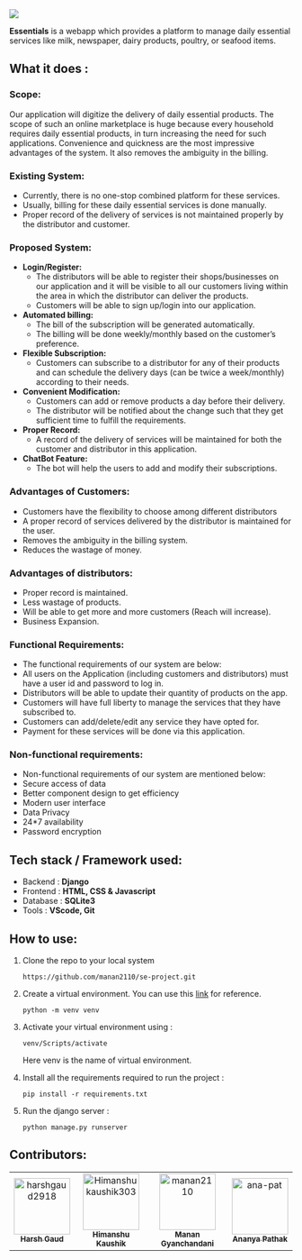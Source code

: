 <img src="admin-interface/logo\essentials_BGmyaGs.png">

**Essentials** is a webapp which provides a platform to manage daily essential services like milk, newspaper, dairy products, poultry, or seafood items.

## What it does :

### Scope:
Our application will digitize the delivery of daily essential products. The scope of such an online marketplace is huge because every household requires daily essential products, in turn increasing the need for such applications. Convenience and quickness are the most impressive advantages of the system. It also removes the ambiguity in the billing.

### Existing System:
- Currently, there is no one-stop combined platform for these services.
- Usually, billing for these daily essential services is done manually.
- Proper record of the delivery of services is not maintained properly by the distributor and customer.


### Proposed System:
- **Login/Register:**
    - The distributors will be able to register their shops/businesses on our application and it will be visible to all our customers living within the area in which the distributor can deliver the products. 
    - Customers will be able to sign up/login into our application.
- **Automated billing:**
    - The bill of the subscription will be generated automatically. 
    - The billing will be done weekly/monthly based on the customer’s preference.
- **Flexible Subscription:** 
    - Customers can subscribe to a distributor for any of their products and can schedule the delivery days (can be twice a week/monthly) according to their needs.
- **Convenient Modification:**
    - Customers can add or remove products a day before their delivery.
    - The distributor will be notified about the change such that they get sufficient time to fulfill the requirements.
- **Proper Record:**
    - A record of the delivery of services will be maintained for both the customer and distributor in this application.
- **ChatBot Feature:**
    - The bot will help the users to add and modify their subscriptions.



### Advantages of Customers:
- Customers have the flexibility to choose among different distributors
- A proper record of services delivered by the distributor is maintained for the user.
- Removes the ambiguity in the billing system.
- Reduces the wastage of money.


### Advantages of distributors:
- Proper record is maintained.
- Less wastage of products.
- Will be able to get more and more customers (Reach will increase).
- Business Expansion.


### Functional Requirements:
- The functional requirements of our system are below:
- All users on the Application (including customers and distributors) must have a user id and password to log in.
- Distributors will be able to update their quantity of products on the app.
- Customers will have full liberty to manage the services that they have subscribed to.
- Customers can add/delete/edit any service they have opted for.
- Payment for these services will be done via this application.


### Non-functional requirements:
- Non-functional requirements of our system are mentioned below:
- Secure access of data
- Better component design to get efficiency
- Modern user interface
- Data Privacy
- 24*7 availability 
- Password encryption



## Tech stack / Framework used:

-   Backend : **Django**
-   Frontend : **HTML, CSS & Javascript**
-   Database : **SQLite3**
-   Tools : **VScode, Git**



## How to use:

1. Clone the repo to your local system

    `https://github.com/manan2110/se-project.git `

2. Create a virtual environment. You can use this [link](https://docs.python.org/3/library/venv.html) for reference.

    `python -m venv venv`

3. Activate your virtual environment using :

    `venv/Scripts/activate`

    Here venv is the name of virtual environment.

4. Install all the requirements required to run the project :

    `pip install -r requirements.txt`

5. Run the django server :

    `python manage.py runserver`


## Contributors:

<!-- readme: contributors -start -->
<table>
<tr>
    
   <td align="center">
        <a href="https://github.com/harshgaud2918">
            <img src="https://avatars.githubusercontent.com/u/54628284?v=4" width="100;" alt="harshgaud2918"/>
            <br />
            <sub><b>Harsh Gaud</b></sub>
        </a>
  </td>
  <td align="center">
        <a href="https://github.com/Himanshukaushik303">
            <img src="https://avatars.githubusercontent.com/u/56791859?v=4" width="100;" alt="Himanshukaushik303"/>
            <br />
            <sub><b>Himanshu Kaushik</b></sub>
        </a>
  </td>
    <td align="center">
        <a href="https://github.com/manan2110">
            <img src="https://avatars.githubusercontent.com/u/55996661?v=4" width="100;" alt="manan2110"/>
            <br />
            <sub><b>Manan Gyanchandani</b></sub>
        </a>
    </td>
    <td align="center">
        <a href="https://github.com/ana-pat">
            <img src="https://avatars.githubusercontent.com/u/54628162?v=4" width="100;" alt="ana-pat"/>
            <br />
            <sub><b>Ananya Pathak</b></sub>
        </a>
  </td>
   </tr>

</table>
<!-- readme: contributors -end -->
